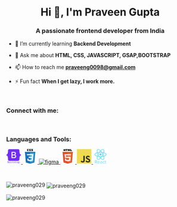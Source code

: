 <h1 align="center">Hi 👋, I'm Praveen Gupta</h1>
<h3 align="center">A passionate frontend developer from India</h3>


- 🌱 I’m currently learning **Backend Development**

- 💬 Ask me about **HTML, CSS, JAVASCRIPT, GSAP,BOOTSTRAP**

- 📫 How to reach me **praveeng0098@gmail.com**

- ⚡ Fun fact **When I get lazy, I work more.**

<br>
<h3 align="left">Connect with me:</h3>
<p align="left">
</p>
<br>
<h3 align="left">Languages and Tools:</h3>
<p align="left"> <a href="https://getbootstrap.com" target="_blank" rel="noreferrer"> <img src="https://raw.githubusercontent.com/devicons/devicon/master/icons/bootstrap/bootstrap-plain-wordmark.svg" alt="bootstrap" width="40" height="40"/> </a> <a href="https://www.w3schools.com/css/" target="_blank" rel="noreferrer"> <img src="https://raw.githubusercontent.com/devicons/devicon/master/icons/css3/css3-original-wordmark.svg" alt="css3" width="40" height="40"/> </a> <a href="https://www.figma.com/" target="_blank" rel="noreferrer"> <img src="https://www.vectorlogo.zone/logos/figma/figma-icon.svg" alt="figma" width="40" height="40"/> </a> <a href="https://www.w3.org/html/" target="_blank" rel="noreferrer"> <img src="https://raw.githubusercontent.com/devicons/devicon/master/icons/html5/html5-original-wordmark.svg" alt="html5" width="40" height="40"/> </a> <a href="https://developer.mozilla.org/en-US/docs/Web/JavaScript" target="_blank" rel="noreferrer"> <img src="https://raw.githubusercontent.com/devicons/devicon/master/icons/javascript/javascript-original.svg" alt="javascript" width="40" height="40"/> </a> <a href="https://reactjs.org/" target="_blank" rel="noreferrer"> <img src="https://raw.githubusercontent.com/devicons/devicon/master/icons/react/react-original-wordmark.svg" alt="react" width="40" height="40"/> </a> </p>
<br>
<p><img align="left" src="https://github-readme-stats.vercel.app/api/top-langs?username=praveeng029&show_icons=true&locale=en&layout=compact" alt="praveeng029" /></p>

<p>&nbsp;<img align="center" src="https://github-readme-stats.vercel.app/api?username=praveeng029&show_icons=true&locale=en" alt="praveeng029" /></p>

<p><img align="center" src="https://github-readme-streak-stats.herokuapp.com/?user=praveeng029&" alt="praveeng029" /></p>
